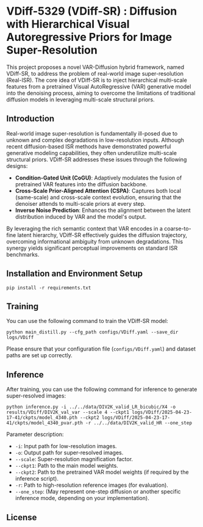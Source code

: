 # VDiff-5329 (VDiff-SR) : Diffusion with Hierarchical Visual Autoregressive Priors for Image Super-Resolution

This project proposes a novel VAR-Diffusion hybrid framework, named VDiff-SR, to address the problem of real-world image super-resolution (Real-ISR). The core idea of VDiff-SR is to inject hierarchical multi-scale features from a pretrained Visual AutoRegressive (VAR) generative model into the denoising process, aiming to overcome the limitations of traditional diffusion models in leveraging multi-scale structural priors.

## Introduction

Real-world image super-resolution is fundamentally ill-posed due to unknown and complex degradations in low-resolution inputs. Although recent diffusion-based ISR methods have demonstrated powerful generative modeling capabilities, they often underutilize multi-scale structural priors. VDiff-SR addresses these issues through the following designs:

*   **Condition-Gated Unit (CoGU)**: Adaptively modulates the fusion of pretrained VAR features into the diffusion backbone.
*   **Cross-Scale Prior-Aligned Attention (CSPA)**: Captures both local (same-scale) and cross-scale context evolution, ensuring that the denoiser attends to multi-scale priors at every step.
*   **Inverse Noise Prediction**: Enhances the alignment between the latent distribution induced by VAR and the model's output.

By leveraging the rich semantic context that VAR encodes in a coarse-to-fine latent hierarchy, VDiff-SR effectively guides the diffusion trajectory, overcoming informational ambiguity from unknown degradations. This synergy yields significant perceptual improvements on standard ISR benchmarks.

## Installation and Environment Setup

```
pip install -r requirements.txt
```

## Training

You can use the following command to train the VDiff-SR model:

```
python main_distill.py --cfg_path configs/VDiff.yaml --save_dir logs/VDiff
```

Please ensure that your configuration file (`configs/VDiff.yaml`) and dataset paths are set up correctly.

## Inference

After training, you can use the following command for inference to generate super-resolved images:

```
python inference.py -i ../../data/DIV2K_valid_LR_bicubic/X4 -o results/VDiff/DIV2K_val_var --scale 4 --ckpt1 logs/VDiff/2025-04-23-17-41/ckpts/model_4340.pth --ckpt2 logs/VDiff/2025-04-23-17-41/ckpts/model_4340_pvar.pth -r ../../data/DIV2K_valid_HR --one_step
```

Parameter description:
*   `-i`: Input path for low-resolution images.
*   `-o`: Output path for super-resolved images.
*   `--scale`: Super-resolution magnification factor.
*   `--ckpt1`: Path to the main model weights.
*   `--ckpt2`: Path to the pretrained VAR model weights (if required by the inference script).
*   `-r`: Path to high-resolution reference images (for evaluation).
*   `--one_step`: (May represent one-step diffusion or another specific inference mode, depending on your implementation).

## License
